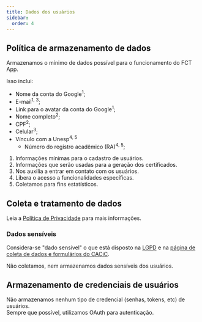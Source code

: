 ```yaml
---
title: Dados dos usuários
sidebar:
  order: 4
---
```


## Política de armazenamento de dados

Armazenamos o mínimo de dados possível para o funcionamento do FCT App.

Isso inclui:

- Nome da conta do Google<sup>1</sup>;
- E-mail<sup>1, 3</sup>;
- Link para o avatar da conta do Google<sup>1</sup>;
- Nome completo<sup>2</sup>;
- CPF<sup>2</sup>;
- Celular<sup>3</sup>;
- Vínculo com a Unesp<sup>4, 5</sup>
  - Número do registro acadêmico (RA)<sup>4, 5</sup>;

1. Informações mínimas para o cadastro de usuários.
2. Informações que serão usadas para a geração dos certificados.
3. Nos auxilia a entrar em contato com os usuários.
4. Libera o acesso a funcionalidades específicas.
5. Coletamos para fins estatísticos.

## Coleta e tratamento de dados

Leia a [Política de Privacidade](https://fctapp.cacic.dev.br/privacidade) para mais informações.

### Dados sensíveis

Considera-se "dado sensível" o que está disposto na [LGPD](https://www.planalto.gov.br/ccivil_03/_ato2015-2018/2018/lei/l13709.htm) e na [página de coleta de dados e formulários do CACiC](https://cacic.dev.br/docs/Centro%20Acad%C3%AAmico/Para%20diretores/Coleta%20de%20dados%20e%20formul%C3%A1rios#dados-sens%C3%ADveis).

Não coletamos, nem armazenamos dados sensíveis dos usuários.


## Armazenamento de credenciais de usuários

Não armazenamos nenhum tipo de credencial (senhas, tokens, etc) de usuários.  
Sempre que possível, utilizamos OAuth para autenticação.
